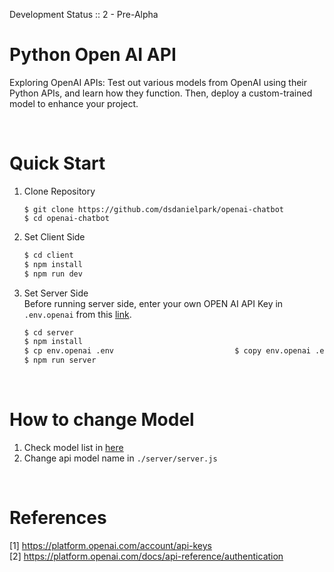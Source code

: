 Development Status :: 2 - Pre-Alpha

# Python Open AI API
Exploring OpenAI APIs: Test out various models from OpenAI using their Python APIs, and learn how they function. Then, deploy a custom-trained model to enhance your project.

<br>

# Quick Start
1. Clone Repository
    ```
    $ git clone https://github.com/dsdanielpark/openai-chatbot
    $ cd openai-chatbot
    ```

2. Set Client Side
    ```cmd
    $ cd client 
    $ npm install
    $ npm run dev
    ```

3. Set Server Side <br>
    Before running server side, enter your own OPEN AI API Key in `.env.openai` from this [link](https://platform.openai.com/account/api-keys).

    ```cmd
    $ cd server
    $ npm install
    $ cp env.openai .env                           $ copy env.openai .env     (windonws)
    $ npm run server
    ```

<br>

# How to change Model
1. Check model list in [here](https://github.com/dsdanielpark/openai-chatbot/blob/main/scripts/api_test.ipynb)
2. Change api model name in `./server/server.js`

<br>

# References
[1] https://platform.openai.com/account/api-keys <br>
[2] https://platform.openai.com/docs/api-reference/authentication